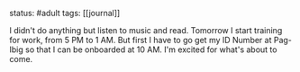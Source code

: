 status: #adult 
tags: [[journal]]

I didn't do anything but listen to music and read. Tomorrow I start training for work, from 5 PM to 1 AM. But first I have to go get my ID Number at Pag-Ibig so that I can be onboarded at 10 AM. I'm excited for what's about to come.